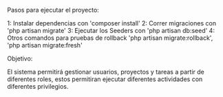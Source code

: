 Pasos para ejecutar el proyecto:

1: Instalar dependencias con 'composer install'
2: Correr migraciones con 'php artisan migrate'
3: Ejecutar los Seeders con 'php artisan db:seed'
4: Otros comandos para pruebas de rollback 'php artisan migrate:rollback', 'php artisan migrate:fresh'

Objetivo:

El sistema permitirá gestionar usuarios, proyectos y tareas a partir de diferentes roles,
estos permitiran ejecutar diferentes actividades con diferentes privilegios.